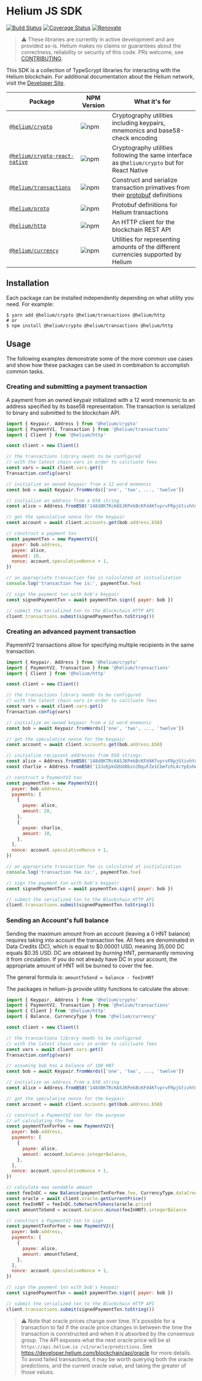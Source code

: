 # Helium JS SDK

[![Build Status](https://travis-ci.com/helium/helium-js.svg?branch=master)](https://travis-ci.com/helium/helium-js)
[![Coverage Status](https://coveralls.io/repos/github/helium/helium-js/badge.svg?branch=master)](https://coveralls.io/github/helium/helium-js?branch=master)
[![Renovate](https://img.shields.io/badge/renovate-enabled-brightgreen.svg)](https://renovatebot.com)

> :warning: These libraries are currently in active development and are provided as-is. Helium makes no claims or guarantees about the correctness, reliability or security of this code. PRs welcome, see [CONTRIBUTING](https://github.com/heilum/helium-js/blob/master/CONTRIBUTING.md).


This SDK is a collection of TypeScrypt libraries for interacting with the Helium blockchain. For additional documentation about the Helium network, visit the [Developer Site](https://developer.helium.com).


| Package | NPM Version | What it's for |
|-------------------------------------------------------------------------------------------------|-----------------------------------------------------------|----------------------------------------------------------------------------------------------------------------------------------|
| [`@helium/crypto`](https://github.com/helium/helium-js/tree/master/packages/crypto) | ![npm](https://img.shields.io/npm/v/@helium/crypto) | Cryptography utilities including keypairs, mnemonics and base58-check encoding |
| [`@helium/crypto-react-native`](https://github.com/helium/helium-js/tree/master/packages/crypto-react-native) | ![npm](https://img.shields.io/npm/v/@helium/crypto-react-native) | Cryptography utilities following the same interface as `@helium/crypto` but for React Native |
| [`@helium/transactions`](https://github.com/helium/helium-js/tree/master/packages/transactions) | ![npm](https://img.shields.io/npm/v/@helium/transactions) | Construct and serialize transaction primatives from their [protobuf](https://developers.google.com/protocol-buffers) definitions |
| [`@helium/proto`](https://github.com/helium/proto) | ![npm](https://img.shields.io/npm/v/@helium/proto) | Protobuf definitions for Helium transactions |
| [`@helium/http`](https://github.com/helium/helium-js/tree/master/packages/http) | ![npm](https://img.shields.io/npm/v/@helium/http) | An HTTP client for the blockchain REST API |
| [`@helium/currency`](https://github.com/helium/helium-js/tree/master/packages/currency) | ![npm](https://img.shields.io/npm/v/@helium/currency) | Utilities for representing amounts of the different currencies supported by Helium |


## Installation
Each package can be installed independently depending on what utility you need. For example:

```shell
$ yarn add @helium/crypto @helium/transactions @helium/http
# or
$ npm install @helium/crypto @helium/transactions @helium/http
```

## Usage
The following examples demonstrate some of the more common use cases and show how these packages can be used in combination to accomplish common tasks.

### Creating and submitting a payment transaction
A payment from an owned keypair initialized with a 12 word mnemonic to an address specified by its base58 representation. The transaction is serialized to binary and submitted to the blockchain API.
```js
import { Keypair, Address } from '@helium/crypto'
import { PaymentV1, Transaction } from '@helium/transactions'
import { Client } from '@helium/http'

const client = new Client()

// the transactions library needs to be configured
// with the latest chain vars in order to calcluate fees
const vars = await client.vars.get()
Transaction.config(vars)

// initialize an owned keypair from a 12 word mnemonic
const bob = await Keypair.fromWords(['one', 'two', ..., 'twelve'])

// initialize an address from a b58 string
const alice = Address.fromB58('148d8KTRcKA5JKPekBcKFd4KfvprvFRpjGtivhtmRmnZ8MFYnP3')

// get the speculative nonce for the keypair
const account = await client.accounts.get(bob.address.b58)

// construct a payment txn
const paymentTxn = new PaymentV1({
  payer: bob.address,
  payee: alice,
  amount: 10,
  nonce: account.speculativeNonce + 1,
})

// an appropriate transaction fee is calculated at initialization
console.log('transaction fee is:', paymentTxn.fee)

// sign the payment txn with bob's keypair
const signedPaymentTxn = await paymentTxn.sign({ payer: bob })

// submit the serialized txn to the Blockchain HTTP API
client.transactions.submit(signedPaymentTxn.toString())
```

### Creating an advanced payment transaction
PaymentV2 transactions allow for specifying multiple recipients in the same transaction.

```js
import { Keypair, Address } from '@helium/crypto'
import { PaymentV2, Transaction } from '@helium/transactions'
import { Client } from '@helium/http'

const client = new Client()

// the transactions library needs to be configured
// with the latest chain vars in order to calcluate fees
const vars = await client.vars.get()
Transaction.config(vars)

// initialize an owned keypair from a 12 word mnemonic
const bob = await Keypair.fromWords(['one', 'two', ..., 'twelve'])

// get the speculative nonce for the keypair
const account = await client.accounts.get(bob.address.b58)

// initialize recipient addresses from b58 strings
const alice = Address.fromB58('148d8KTRcKA5JKPekBcKFd4KfvprvFRpjGtivhtmRmnZ8MFYnP3')
const charlie = Address.fromB58('13JoEpkGQUd8bzn2BquFZe1CbmfzhL4cYpEohWH71yxy7cEY59Z')

// construct a PaymentV2 txn
const paymentTxn = new PaymentV2({
  payer: bob.address,
  payments: [
    {
      payee: alice,
      amount: 20,
    },
    {
      payee: charlie,
      amount: 10,
    },
  ],
  nonce: account.speculativeNonce + 1,
})

// an appropriate transaction fee is calculated at initialization
console.log('transaction fee is:', paymentTxn.fee)

// sign the payment txn with bob's keypair
const signedPaymentTxn = await paymentTxn.sign({ payer: bob })

// submit the serialized txn to the Blockchain HTTP API
client.transactions.submit(signedPaymentTxn.toString())
```

### Sending an Account's full balance
Sending the maximum amount from an account (leaving a 0 HNT balance) requires taking into account the transaction fee. All fees are denominated in Data Credits (DC), which is equal to $0.00001 USD, meaning 35,000 DC equals $0.35 USD. DC are obtained by _burning_ HNT, permanantly removing it from circulation. If you do not already have DC in your account, the appropriate amount of HNT will be burned to cover the fee.

The general formula is:
`amountToSend = balance - feeInHNT`

The packages in helium-js provide utility functions to calculate the above:

```js
import { Keypair, Address } from '@helium/crypto'
import { PaymentV2, Transaction } from '@helium/transactions'
import { Client } from '@helium/http'
import { Balance, CurrencyType } from '@helium/currency'

const client = new Client()

// the transactions library needs to be configured
// with the latest chain vars in order to calcluate fees
const vars = await client.vars.get()
Transaction.config(vars)

// assuming bob has a balance of 100 HNT
const bob = await Keypair.fromWords(['one', 'two', ..., 'twelve'])

// initialize an address from a b58 string
const alice = Address.fromB58('148d8KTRcKA5JKPekBcKFd4KfvprvFRpjGtivhtmRmnZ8MFYnP3')

// get the speculative nonce for the keypair
const account = await client.accounts.get(bob.address.b58)

// construct a PaymentV2 txn for the purpose
// of calculating the fee
const paymentTxnForFee = new PaymentV2({
  payer: bob.address,
  payments: [
    {
      payee: alice,
      amount: account.balance.integerBalance,
    },
  ],
  nonce: account.speculativeNonce + 1,
})

// calculate max sendable amount
const feeInDC = new Balance(paymentTxnForFee.fee, CurrencyType.dataCredit)
const oracle = await client.oracle.getCurrentPrice()
const feeInHNT = feeInDC.toNetworkTokens(oracle.price)
const amountToSend = account.balance.minus(feeInHNT).integerBalance

// construct a PaymentV2 txn to sign
const paymentTxnForFee = new PaymentV2({
  payer: bob.address,
  payments: [
    {
      payee: alice,
      amount: amountToSend,
    },
  ],
  nonce: account.speculativeNonce + 1,
})

// sign the payment txn with bob's keypair
const signedPaymentTxn = await paymentTxn.sign({ payer: bob })

// submit the serialized txn to the Blockchain HTTP API
client.transactions.submit(signedPaymentTxn.toString())

```

> :warning: Note that oracle prices change over time. It's possible for a transaction to fail if the oracle price changes in between the time the transaction is conrstructed and when it is absorbed by the consensus group. The API exposes what the next oracle price will be at `https://api.helium.io
/v1/oracle/predictions`. See https://developer.helium.com/blockchain/api/oracle for more details. To avoid failed transactions, it may be worth querying both the oracle predictions, and the current oracle value, and taking the greater of those values.
